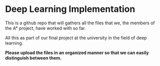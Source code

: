 # Deep Learning Implementation

This is a github repo that will gathers all the files that we, the members of the A* project, have worked with so far.

All this as part of our final project at the university in the field of deep learning.

**Please upload the files in an organized manner so that we can easily distinguish between them.**

